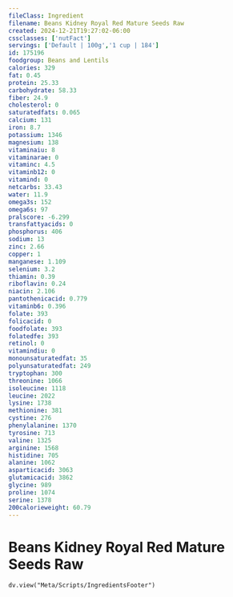```yaml
---
fileClass: Ingredient
filename: Beans Kidney Royal Red Mature Seeds Raw
created: 2024-12-21T19:27:02-06:00
cssclasses: ['nutFact']
servings: ['Default | 100g','1 cup | 184']
id: 175196
foodgroup: Beans and Lentils
calories: 329
fat: 0.45
protein: 25.33
carbohydrate: 58.33
fiber: 24.9
cholesterol: 0
saturatedfats: 0.065
calcium: 131
iron: 8.7
potassium: 1346
magnesium: 138
vitaminaiu: 8
vitaminarae: 0
vitaminc: 4.5
vitaminb12: 0
vitamind: 0
netcarbs: 33.43
water: 11.9
omega3s: 152
omega6s: 97
pralscore: -6.299
transfattyacids: 0
phosphorus: 406
sodium: 13
zinc: 2.66
copper: 1
manganese: 1.109
selenium: 3.2
thiamin: 0.39
riboflavin: 0.24
niacin: 2.106
pantothenicacid: 0.779
vitaminb6: 0.396
folate: 393
folicacid: 0
foodfolate: 393
folatedfe: 393
retinol: 0
vitamindiu: 0
monounsaturatedfat: 35
polyunsaturatedfat: 249
tryptophan: 300
threonine: 1066
isoleucine: 1118
leucine: 2022
lysine: 1738
methionine: 381
cystine: 276
phenylalanine: 1370
tyrosine: 713
valine: 1325
arginine: 1568
histidine: 705
alanine: 1062
asparticacid: 3063
glutamicacid: 3862
glycine: 989
proline: 1074
serine: 1378
200calorieweight: 60.79
---
```


# Beans Kidney Royal Red Mature Seeds Raw

```dataviewjs
dv.view("Meta/Scripts/IngredientsFooter")
```